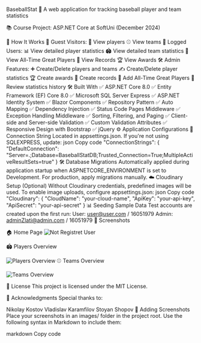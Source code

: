 ﻿BaseballStat 🎯
A web application for tracking baseball player and team statistics

📚 Course Project: ASP.NET Core at SoftUni (December 2024)

🚀 How It Works
👥 Guest Visitors:
👀 View players
⚾ View teams
🔑 Logged Users:
📊 View detailed player statistics
🏟️ View detailed team statistics
🌟 View All-Time Great Players
🏅 View Records
🏆 View Awards
🛠️ Admin Features:
➕ Create/Delete players and teams
✍️ Create/Delete player statistics
🏆 Create awards
📜 Create records
🏅 Add All-Time Great Players
📖 Review statistics history
🛠️ Built With
✅ ASP.NET Core 8.0
✅ Entity Framework (EF) Core 8.0
✅ Microsoft SQL Server Express
✅ ASP.NET Identity System
✅ Blazor Components
✅ Repository Pattern
✅ Auto Mapping
✅ Dependency Injection
✅ Status Code Pages Middleware
✅ Exception Handling Middleware
✅ Sorting, Filtering, and Paging
✅ Client-side and Server-side Validation
✅ Custom Validation Attributes
✅ Responsive Design with Bootstrap
✅ jQuery
⚙️ Application Configurations
🔗 Connection String
Located in appsettings.json.
If you're not using SQLEXPRESS, update:
json
Copy code
"ConnectionStrings": {
    "DefaultConnection": "Server=.;Database=BaseballStatDB;Trusted_Connection=True;MultipleActiveResultSets=true"
}
🛠️ Database Migrations
Automatically applied during application startup when ASPNETCORE_ENVIRONMENT is set to Development.
For production, apply migrations manually.
☁️ Cloudinary Setup (Optional)
Without Cloudinary credentials, predefined images will be used.
To enable image uploads, configure appsettings.json:
json
Copy code
"Cloudinary": {
    "CloudName": "your-cloud-name",
    "ApiKey": "your-api-key",
    "ApiSecret": "your-api-secret"
}
📊 Seeding Sample Data
Test accounts are created upon the first run:
User: user@user.com / 16051979
Admin: adminZlati@admin.com / 16051979
📸 Screenshots

🏠 Home Page
![Not Registret User](https://res.cloudinary.com/dsbprqxc5/image/upload/v1733158152/Players/BaseballStat_xsallf.jpg)

🏟️ Players Overview

![Players Overview](https://res.cloudinary.com/dsbprqxc5/image/upload/v1733158323/Players/Players_l6us5m.jpg)
⚾ Teams Overview

![Teams Overview](https://res.cloudinary.com/dsbprqxc5/image/upload/v1733158432/Players/Teams_doyyzg.jpg)

📜 License
This project is licensed under the MIT License.

🙏 Acknowledgments
Special thanks to:

Nikolay Kostov
Vladislav Karamfilov
Stoyan Shopov
📸 Adding Screenshots
Place your screenshots in an images/ folder in the project root.
Use the following syntax in Markdown to include them:

markdown
Copy code

